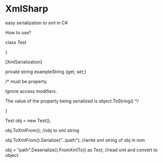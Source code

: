 # XmlSharp
easy serialization to xml in C#




How to use?



class Test

{

  [XmlSerialization]
  
  private string exampleString {get; set;}
  
  /* must be property.
  
  Ignore access modifiers.
  
  The value of the property being serialized is object.ToString() */
  
}


Test obj = new Test();



obj.ToXmlFrom(); //obj to xml string

obj.ToXmlFrom().Serialize("../path"); //write xml string of obj in rom



obj = "path".Deserialize().FromXmlTo() as Test; //read xml and convert to object
